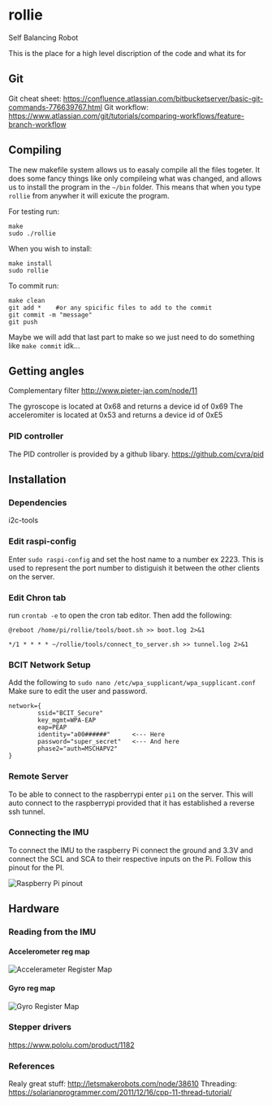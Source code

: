 # rollie
Self Balancing Robot


This is the place for a high level discription of the code and what its for

## Git
Git cheat sheet: https://confluence.atlassian.com/bitbucketserver/basic-git-commands-776639767.html
Git workflow: https://www.atlassian.com/git/tutorials/comparing-workflows/feature-branch-workflow

## Compiling
The new makefile system allows us to easaly compile all the files togeter. It does some fancy things like only compileing what was changed, and allows us to install the program in the `~/bin` folder. This means that when you type `rollie` from anywher it will exicute the program.

For testing run:
```
make
sudo ./rollie
```

When you wish to install:
```
make install
sudo rollie
```

To commit run:
```
make clean
git add *    #or any spicific files to add to the commit
git commit -m "message"
git push
```
Maybe we will add that last part to make so we just need to do something like `make commit` idk...


## Getting angles
Complementary filter http://www.pieter-jan.com/node/11

The gyroscope is located at 0x68 and returns a device id of 0x69
The acceleromiter is located at 0x53 and returns a device id of 0xE5

### PID controller
The PID controller is provided by a github libary. https://github.com/cvra/pid

## Installation
### Dependencies
i2c-tools

### Edit raspi-config
Enter `sudo raspi-config` and set the host name to a number ex 2223. This is used to represent the port number to distiguish it between the other clients on the server.


### Edit Chron tab
run `crontab -e` to open the cron tab editor. Then add the following:
```
@reboot /home/pi/rollie/tools/boot.sh >> boot.log 2>&1

*/1 * * * * ~/rollie/tools/connect_to_server.sh >> tunnel.log 2>&1
```

### BCIT Network Setup
Add the following to `sudo nano /etc/wpa_supplicant/wpa_supplicant.conf`
Make sure to edit the user and password.
```
network={
        ssid="BCIT_Secure"
        key_mgmt=WPA-EAP
        eap=PEAP
        identity="a00######"      <--- Here
        password="super_secret"   <--- And here
        phase2="auth=MSCHAPV2"
}
```

### Remote Server
To be able to connect to the raspberrypi enter `pi1` on the server. This will auto connect to the raspberrypi provided that it has established a reverse ssh tunnel.

### Connecting the IMU
To connect the IMU to the raspberry Pi connect the ground and 3.3V and connect the SCL and SCA to their respective inputs on the Pi. Follow this pinout for the PI.

 ![Raspberry Pi pinout](https://www.element14.com/community/servlet/JiveServlet/previewBody/73950-102-4-309126/GPIO_Pi2.png)

## Hardware 
### Reading from the IMU
#### Accelerometer reg map
 ![Accelerameter Register Map](http://www.aimagin.com/learn/images/thumb/2/2a/Using_i2c_master-example-adx345_register_map.PNG/800px-Using_i2c_master-example-adx345_register_map.PNG)
 
#### Gyro reg map
![Gyro Register Map](http://fixled.ru/image/data/Gyromap-s.jpg)

### Stepper drivers
https://www.pololu.com/product/1182

### References
Realy great stuff:
http://letsmakerobots.com/node/38610
Threading: https://solarianprogrammer.com/2011/12/16/cpp-11-thread-tutorial/
